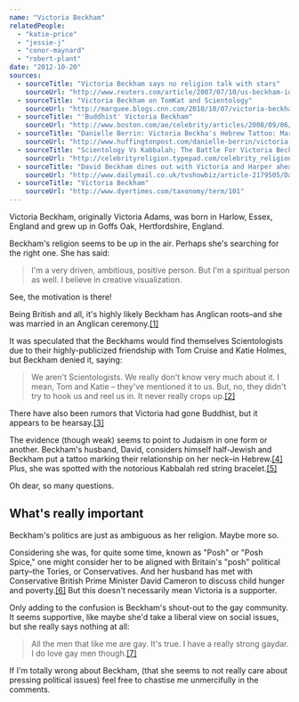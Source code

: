 ```yaml
---
name: "Victoria Beckham"
relatedPeople:
  - "katie-price"
  - "jessie-j"
  - "conor-maynard"
  - "robert-plant"
date: "2012-10-20"
sources:
  - sourceTitle: "Victoria Beckham says no religion talk with stars"
    sourceUrl: "http://www.reuters.com/article/2007/07/10/us-beckham-idUSN1027150720070710"
  - sourceTitle: "Victoria Beckham on TomKat and Scientology"
    sourceUrl: "http://marquee.blogs.cnn.com/2010/10/07/victoria-beckham-on-tom-cruise-katie-holmes-and-scientology/"
  - sourceTitle: "'Buddhist' Victoria Beckham"
    sourceUrl: "http://www.boston.com/ae/celebrity/articles/2008/09/06/buddhist_victoria_beckham/"
  - sourceTitle: "Danielle Berrin: Victoria Beckha's Hebrew Tattoo: Marital Goodluck Charm?"
    sourceUrl: "http://www.huffingtonpost.com/danielle-berrin/victoria-beckhams-hebrew-_b_707804.html"
  - sourceTitle: "Scientology Vs Kabbalah; The Battle For Victoria Beckham's Soul"
    sourceUrl: "http://celebrityreligion.typepad.com/celebrity_religion/2006/03/scientology_vs_.html"
  - sourceTitle: "David Beckham dines out with Victoria and Harper ahead of Downing Street Meeting with PM"
    sourceUrl: "http://www.dailymail.co.uk/tvshowbiz/article-2179505/David-Beckham-dines-Victoria-Harper-ahead-Downing-Street-meeting-PM.html"
  - sourceTitle: "Victoria Beckham"
    sourceUrl: "http://www.dyertimes.com/taxonomy/term/101"
---
```


Victoria Beckham, originally Victoria Adams, was born in Harlow, Essex, England and grew up in Goffs Oak, Hertfordshire, England.

Beckham's religion seems to be up in the air. Perhaps she's searching for the right one. She has said:

>I'm a very driven, ambitious, positive person. But I'm a spiritual person as well. I believe in creative visualization.

See, the motivation is there!

Being British and all, it's highly likely Beckham has Anglican roots–and she was married in an Anglican ceremony.<a class="source-citation" href="#http://www.reuters.com/article/2007/07/10/us-beckham-idUSN1027150720070710" title="Victoria Beckham says no religion talk with stars">[1]</a>

It was speculated that the Beckhams would find themselves Scientologists due to their highly-publicized friendship with Tom Cruise and Katie Holmes, but Beckham denied it, saying:

>We aren't Scientologists. We really don't know very much about it. I mean, Tom and Katie – they've mentioned it to us. But, no, they didn't try to hook us and reel us in. It never really crops up.<a class="source-citation" href="#http://marquee.blogs.cnn.com/2010/10/07/victoria-beckham-on-tom-cruise-katie-holmes-and-scientology/" title="Victoria Beckham on TomKat and Scientology">[2]</a>

There have also been rumors that Victoria had gone Buddhist, but it appears to be hearsay.<a class="source-citation" href="#http://www.boston.com/ae/celebrity/articles/2008/09/06/buddhist_victoria_beckham/" title="&apos;Buddhist&apos; Victoria Beckham">[3]</a>

The evidence (though weak) seems to point to Judaism in one form or another. Beckham's husband, David, considers himself half-Jewish and Beckham put a tattoo marking their relationship on her neck–in Hebrew.<a class="source-citation" href="#http://www.huffingtonpost.com/danielle-berrin/victoria-beckhams-hebrew-_b_707804.html" title="Danielle Berrin: Victoria Beckha&apos;s Hebrew Tattoo: Marital Goodluck Charm?">[4]</a> Plus, she was spotted with the notorious Kabbalah red string bracelet.<a class="source-citation" href="#http://celebrityreligion.typepad.com/celebrity_religion/2006/03/scientology_vs_.html" title="Scientology Vs Kabbalah; The Battle For Victoria Beckham&apos;s Soul">[5]</a>

Oh dear, so many questions.


## What's really important

Beckham's politics are just as ambiguous as her religion. Maybe more so.

Considering she was, for quite some time, known as "Posh" or "Posh Spice," one might consider her to be aligned with Britain's "posh" political party–the Tories, or Conservatives. And her husband has met with Conservative British Prime Minister David Cameron to discuss child hunger and poverty.<a class="source-citation" href="#http://www.dailymail.co.uk/tvshowbiz/article-2179505/David-Beckham-dines-Victoria-Harper-ahead-Downing-Street-meeting-PM.html" title="David Beckham dines out with Victoria and Harper ahead of Downing Street Meeting with PM">[6]</a> But this doesn't necessarily mean Victoria is a supporter.

Only adding to the confusion is Beckham's shout-out to the gay community. It seems supportive, like maybe she'd take a liberal view on social issues, but she really says nothing at all:

>All the men that like me are gay. It's true. I have a really strong gaydar. I do love gay men though.<a class="source-citation" href="#http://www.dyertimes.com/taxonomy/term/101" title="Victoria Beckham">[7]</a>

If I'm totally wrong about Beckham, (that she seems to not really care about pressing political issues) feel free to chastise me unmercifully in the comments.